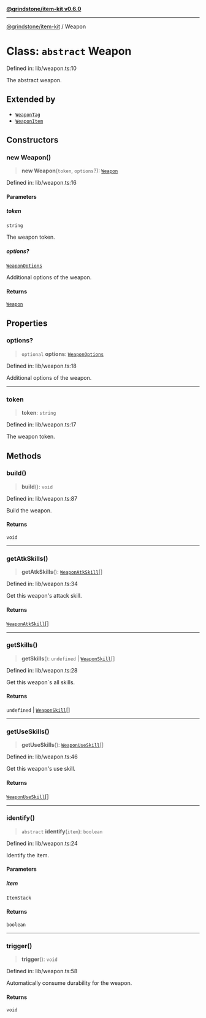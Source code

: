 [**@grindstone/item-kit v0.6.0**](../README.md)

***

[@grindstone/item-kit](../globals.md) / Weapon

# Class: `abstract` Weapon

Defined in: lib/weapon.ts:10

The abstract weapon.

## Extended by

- [`WeaponTag`](WeaponTag.md)
- [`WeaponItem`](WeaponItem.md)

## Constructors

### new Weapon()

> **new Weapon**(`token`, `options`?): [`Weapon`](Weapon.md)

Defined in: lib/weapon.ts:16

#### Parameters

##### token

`string`

The weapon token.

##### options?

[`WeaponOptions`](../interfaces/WeaponOptions.md)

Additional options of the weapon.

#### Returns

[`Weapon`](Weapon.md)

## Properties

### options?

> `optional` **options**: [`WeaponOptions`](../interfaces/WeaponOptions.md)

Defined in: lib/weapon.ts:18

Additional options of the weapon.

***

### token

> **token**: `string`

Defined in: lib/weapon.ts:17

The weapon token.

## Methods

### build()

> **build**(): `void`

Defined in: lib/weapon.ts:87

Build the weapon.

#### Returns

`void`

***

### getAtkSkills()

> **getAtkSkills**(): [`WeaponAtkSkill`](WeaponAtkSkill.md)[]

Defined in: lib/weapon.ts:34

Get this weapon's attack skill.

#### Returns

[`WeaponAtkSkill`](WeaponAtkSkill.md)[]

***

### getSkills()

> **getSkills**(): `undefined` \| [`WeaponSkill`](WeaponSkill.md)[]

Defined in: lib/weapon.ts:28

Get this weapon`s all skills.

#### Returns

`undefined` \| [`WeaponSkill`](WeaponSkill.md)[]

***

### getUseSkills()

> **getUseSkills**(): [`WeaponUseSkill`](WeaponUseSkill.md)[]

Defined in: lib/weapon.ts:46

Get this weapon's use skill.

#### Returns

[`WeaponUseSkill`](WeaponUseSkill.md)[]

***

### identify()

> `abstract` **identify**(`item`): `boolean`

Defined in: lib/weapon.ts:24

Identify the item.

#### Parameters

##### item

`ItemStack`

#### Returns

`boolean`

***

### trigger()

> **trigger**(): `void`

Defined in: lib/weapon.ts:58

Automatically consume durability for the weapon.

#### Returns

`void`

